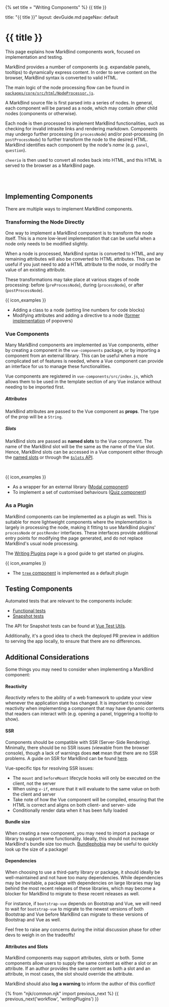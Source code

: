 {% set title = "Writing Components" %}
<span id="title" class="d-none">{{ title }}</span>

<frontmatter>
  title: "{{ title }}"
  layout: devGuide.md
  pageNav: default
</frontmatter>

# {{ title }}

<div class="lead">

This page explains how MarkBind components work, focused on implementation and testing.
</div>

MarkBind provides a number of components (e.g. expandable panels, tooltips) to dynamically express content. 
In order to serve content on the browser, MarkBind syntax is converted to valid HTML.

<panel header="How are components in MarkBind syntax parsed and converted to HTML?">

The main logic of the node processing flow can be found in [`packages/core/src/html/NodeProcessor.js`](https://github.com/MarkBind/markbind/blob/master/packages/core/src/html/NodeProcessor.js).

A MarkBind source file is first parsed into a series of 
<popover header=":bulb: What is a _**node**_?" content="A HTML file can be represented as a tree structure called the [DOM](https://www.w3schools.com/js/js_htmldom.asp), comprising HTML elements (or _nodes_).">nodes</popover>.
In general, each component will be parsed as a node, which may contain other child nodes (components or otherwise).

Each node is then processed to implement MarkBind functionalities, such as checking for invalid intrasite links and rendering markdown.
Components may undergo further processing (in `processNode`) and/or post-processing (in `postProcessNode`) to further transform the node to the desired HTML.
MarkBind identifies each component by the node's _name_ (e.g. `panel`, `question`). 

`cheerio` is then used to convert all nodes back into HTML, and this HTML is served to the browser as a MarkBind page.
</panel>

<br>
<br>

## Implementing Components

There are multiple ways to implement MarkBind components.

### Transforming the Node Directly

One way to implement a MarkBind component is to transform the node itself.
This is a more low-level implementation that can be useful when a node only needs to be modified slightly.

When a node is processed, MarkBind syntax is converted to HTML, and any remaining attributes will also be converted to HTML attributes. 
This can be useful if you just need to add a HTML attribute to the node, or modify the value of an existing attribute.

These transformations may take place at various stages of node processing: before (`preProcessNode`), during (`processNode`), or after (`postProcessNode`).

{{ icon_examples }} 
* Adding a class to a node (setting line numbers for code blocks)
* Modifying attributes and adding a directive to a node ([former implementation](https://github.com/MarkBind/markbind/blob/502df135e07baebd9d4eea8ccc0654c990047792/packages/core/src/html/bootstrapVueProcessor.js#L73) of popovers)

</box>

### Vue Components

Many MarkBind components are implemented as Vue components, either by creating a component in the `vue-components` package, or by importing a component from an external library.
This can be useful when a more complicated set of features is needed, where a Vue component can provide an interface for us to manage these functionalities.

Vue components are registered in `vue-components/src/index.js`, which allows them to be used in the template section of any Vue instance without needing to be imported first.

<panel header="How do MarkBind attributes/slots get passed to the Vue component?">

##### <trigger for="pop:markbind-attributes">Attributes</trigger>

MarkBind attributes are passed to the Vue component as **props**. The type of the prop will be a `String`.

##### <trigger for="pop:markbind-slots">Slots</trigger>

MarkBind slots are passed as **named slots** to the Vue component. The name of the MarkBind slot will be the same as the name of the Vue slot.
Hence, MarkBind slots can be accessed in a Vue component either through the [named slots](https://v2.vuejs.org/v2/guide/components-slots.html#Named-Slots) or through the [`$slots` API](https://v2.vuejs.org/v2/api/#vm-slots).
</panel>

<br>

{{ icon_examples }} 
* As a wrapper for an external library ([Modal component](https://github.com/MarkBind/markbind/blob/master/packages/vue-components/src/Modal.vue))
* To implement a set of customised behaviours ([Quiz component](https://github.com/MarkBind/markbind/blob/master/packages/vue-components/src/questions/Quiz.vue))

### As a Plugin

MarkBind components can be implemented as a plugin as well. 
This is suitable for more lightweight components where the implementation is largely in processing the node, making it fitting to use MarkBind plugins' `processNode` or `postRender` interfaces. 
These interfaces provide additional entry points for modifying the page generated, and do not replace MarkBind's usual node processing.

The [Writing Plugins](writingPlugins.html) page is a good guide to get started on plugins.

{{ icon_examples }} 
* The [`tree` component](https://github.com/MarkBind/markbind/blob/master/packages/core/src/plugins/default/markbind-plugin-tree.js) is implemented as a default plugin

## Testing Components

Automated tests that are relevant to the components include:

* [Functional tests](workflow.html#adding-test-site-content)
* [Snapshot tests](workflow.html#adding-snapshot-tests-for-components)

The API for Snapshot tests can be found at [Vue Test Utils](https://v1.test-utils.vuejs.org/).

Additionally, it's a good idea to check the deployed PR preview in addition to serving the app locally, to ensure that there are no differences.

## Additional Considerations

Some things you may need to consider when implementing a MarkBind component:

#### Reactivity

_Reactivity_ refers to the ability of a web framework to update your view whenever the application state has changed. 
It is important to consider reactivity when implementing a component that may have dynamic contents that readers can interact with (e.g. opening a panel, triggering a tooltip to show).

#### SSR

Components should be compatible with SSR (Server-Side Rendering). 
Minimally, there should be no SSR issues (viewable from the browser console), though a lack of warnings does **not** mean that there are no SSR problems. 
A guide on SSR for MarkBind can be found [here]({{baseUrl}}/devGuide/design/serverSideRendering.html). 

Vue-specific tips for resolving SSR issues:
* The `mount` and `beforeMount` lifecycle hooks will only be executed on the client, not the server
* When using `v-if`, ensure that it will evaluate to the same value on both the client and server 
* Take note of how the Vue component will be compiled, ensuring that the HTML is correct and aligns on both client- and server- side
* Conditionally render data when it has been fully loaded

#### Bundle size

When creating a new component, you may need to import a package or library to support some functionality. 
Ideally, this should not increase MarkBind's bundle size too much.
[Bundlephobia](https://bundlephobia.com/) may be useful to quickly look up the size of a package!

#### Dependencies

When choosing to use a third-party library or package, it should ideally be well-maintained and not have too many dependencies.
While dependencies may be inevitable, a package with dependencies on large libraries may lag behind the most recent releases of these libraries, which may become a blocker for MarkBind to migrate to these recent releases as well.

For instance, if `bootstrap-vue` depends on Bootstrap and Vue, we will need to wait for `bootstrap-vue` to migrate to the newest versions of both Bootstrap and Vue before MarkBind can migrate to these versions of Bootstrap and Vue as well.

<box type="tip" seamless>

Feel free to raise any concerns during the initial discussion phase for other devs to weigh in on the tradeoffs!
</box>

#### Attributes and Slots

MarkBind components may support <popover id="pop:markbind-attributes" header="`header` is an **attribute** here:" content="`<panel header='Hello'></panel>`">attributes</popover>, <popover id="pop:markbind-slots" header="`header` is a **slot** here:" content="`<div slot='header'>Hello</div>`">slots</popover> or both. 
Some components allow users to supply the same content as either a slot or an attribute.
If an author provides the same content as both a slot and an attribute, in most cases, the slot should override the attribute. 

<box type='warning' seamless>

MarkBind should also **log a warning** to inform the author of this conflict!
</box>

{% from "njk/common.njk" import previous_next %}
{{ previous_next('workflow', 'writingPlugins') }}